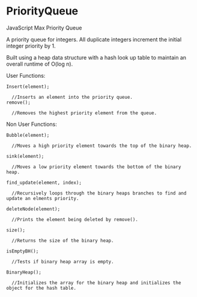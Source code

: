 # PriorityQueue
JavaScript Max Priority Queue

A priority queue for integers.
All duplicate integers increment the initial integer priority by 1.

Built using a heap data structure with a hash look up table to maintain an overall runtime of O(log n).

User Functions:

    Insert(element);

      //Inserts an element into the priority queue.
    remove();

      //Removes the highest priority element from the queue.

Non User Functions:

    Bubble(element);

      //Moves a high priority element towards the top of the binary heap.

    sink(element);

      //Moves a low priority element towards the bottom of the binary heap.

    find_update(element, index);

      //Recursively loops through the binary heaps branches to find and update an elments priority.

    deleteNode(element);

      //Prints the element being deleted by remove().

    size();

      //Returns the size of the binary heap.

    isEmptyBH();

      //Tests if binary heap array is empty.

    BinaryHeap();

      //Initializes the array for the binary heap and initializes the object for the hash table.

